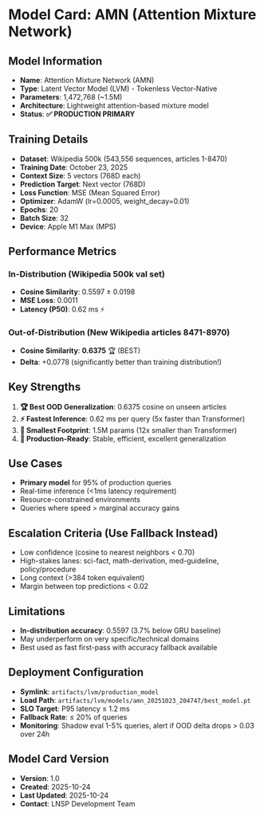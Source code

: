 # Model Card: AMN (Attention Mixture Network)

## Model Information
- **Name**: Attention Mixture Network (AMN)
- **Type**: Latent Vector Model (LVM) - Tokenless Vector-Native
- **Parameters**: 1,472,768 (~1.5M)
- **Architecture**: Lightweight attention-based mixture model
- **Status**: **✅ PRODUCTION PRIMARY**

## Training Details
- **Dataset**: Wikipedia 500k (543,556 sequences, articles 1-8470)
- **Training Date**: October 23, 2025
- **Context Size**: 5 vectors (768D each)
- **Prediction Target**: Next vector (768D)
- **Loss Function**: MSE (Mean Squared Error)
- **Optimizer**: AdamW (lr=0.0005, weight_decay=0.01)
- **Epochs**: 20
- **Batch Size**: 32
- **Device**: Apple M1 Max (MPS)

## Performance Metrics

### In-Distribution (Wikipedia 500k val set)
- **Cosine Similarity**: 0.5597 ± 0.0198
- **MSE Loss**: 0.0011
- **Latency (P50)**: 0.62 ms ⚡

### Out-of-Distribution (New Wikipedia articles 8471-8970)
- **Cosine Similarity**: **0.6375** 🏆 (BEST)
- **Delta**: +0.0778 (significantly better than training distribution!)

## Key Strengths
1. **🏆 Best OOD Generalization**: 0.6375 cosine on unseen articles
2. **⚡ Fastest Inference**: 0.62 ms per query (5x faster than Transformer)
3. **🔹 Smallest Footprint**: 1.5M params (12x smaller than Transformer)
4. **💯 Production-Ready**: Stable, efficient, excellent generalization

## Use Cases
- **Primary model** for 95% of production queries
- Real-time inference (<1ms latency requirement)
- Resource-constrained environments
- Queries where speed > marginal accuracy gains

## Escalation Criteria (Use Fallback Instead)
- Low confidence (cosine to nearest neighbors < 0.70)
- High-stakes lanes: sci-fact, math-derivation, med-guideline, policy/procedure
- Long context (>384 token equivalent)
- Margin between top predictions < 0.02

## Limitations
- **In-distribution accuracy**: 0.5597 (3.7% below GRU baseline)
- May underperform on very specific/technical domains
- Best used as fast first-pass with accuracy fallback available

## Deployment Configuration
- **Symlink**: `artifacts/lvm/production_model`
- **Load Path**: `artifacts/lvm/models/amn_20251023_204747/best_model.pt`
- **SLO Target**: P95 latency ≤ 1.2 ms
- **Fallback Rate**: ≤ 20% of queries
- **Monitoring**: Shadow eval 1-5% queries, alert if OOD delta drops > 0.03 over 24h

## Model Card Version
- **Version**: 1.0
- **Created**: 2025-10-24
- **Last Updated**: 2025-10-24
- **Contact**: LNSP Development Team
